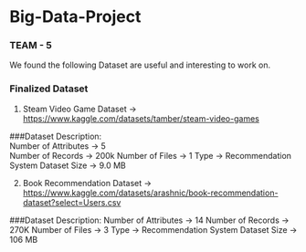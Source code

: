 # Big-Data-Project

### TEAM - 5 
We found the following Dataset are useful and interesting to work on.

### Finalized Dataset 

1. Steam Video Game Dataset -> https://www.kaggle.com/datasets/tamber/steam-video-games

###Dataset Description:
<br>Number of Attributes  -> 5</br>
Number of Records     -> 200k
Number of Files       -> 1
Type                  -> Recommendation System
Dataset Size          -> 9.0 MB

2. Book Recommendation Dataset -> https://www.kaggle.com/datasets/arashnic/book-recommendation-dataset?select=Users.csv

###Dataset Description:
Number of Attributes  -> 14
Number of Records     -> 270K
Number of Files       -> 3
Type                  -> Recommendation System
Dataset Size          -> 106 MB
